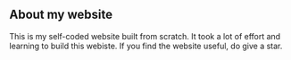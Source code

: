 ## About my website

This is my self-coded website built from scratch. It took a lot of effort and learning to build this webiste. If you find the website useful, do give a star. 

